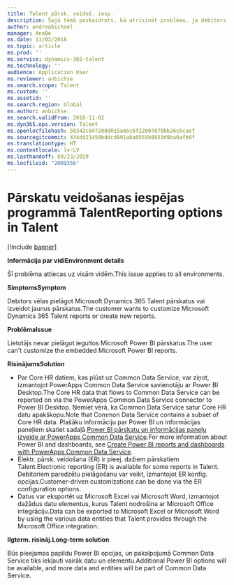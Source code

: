 ```yaml
---
title: Talent pārsk. veidoš. iesp.
description: Šajā tēmā paskaidrots, kā atrisināt problēmu, ja debitors vēlas pielāgot Microsoft Dynamics 365 Talent pārskatus vai izveidot jaunus pārskatus.
author: andreabichsel
manager: AnnBe
ms.date: 11/02/2018
ms.topic: article
ms.prod: ''
ms.service: dynamics-365-talent
ms.technology: ''
audience: Application User
ms.reviewer: anbichse
ms.search.scope: Talent
ms.custom: ''
ms.assetid: ''
ms.search.region: Global
ms.author: anbichse
ms.search.validFrom: 2018-11-02
ms.dyn365.ops.version: Talent
ms.openlocfilehash: 50342c847200d015a66c6f22007070bb26c6caef
ms.sourcegitcommit: 434dd21450bddcd891aba0555b9853d9ba0afb6f
ms.translationtype: HT
ms.contentlocale: lv-LV
ms.lasthandoff: 09/23/2019
ms.locfileid: "2009356"
---
```

# <a name="reporting-options-in-talent"></a><span data-ttu-id="7c2cd-103">Pārskatu veidošanas iespējas programmā Talent</span><span class="sxs-lookup"><span data-stu-id="7c2cd-103">Reporting options in Talent</span></span>

[!include [banner](includes/banner.md)]

<span data-ttu-id="7c2cd-104">**Informācija par vidi**</span><span class="sxs-lookup"><span data-stu-id="7c2cd-104">**Environment details**</span></span>

<span data-ttu-id="7c2cd-105">Šī problēma attiecas uz visām vidēm.</span><span class="sxs-lookup"><span data-stu-id="7c2cd-105">This issue applies to all environments.</span></span>

<span data-ttu-id="7c2cd-106">**Simptoms**</span><span class="sxs-lookup"><span data-stu-id="7c2cd-106">**Symptom**</span></span>

<span data-ttu-id="7c2cd-107">Debitors vēlas pielāgot Microsoft Dynamics 365 Talent pārskatus vai izveidot jaunus pārskatus.</span><span class="sxs-lookup"><span data-stu-id="7c2cd-107">The customer wants to customize Microsoft Dynamics 365 Talent reports or create new reports.</span></span>

<span data-ttu-id="7c2cd-108">**Problēma**</span><span class="sxs-lookup"><span data-stu-id="7c2cd-108">**Issue**</span></span>

<span data-ttu-id="7c2cd-109">Lietotājs nevar pielāgot iegultos Microsoft Power BI pārskatus.</span><span class="sxs-lookup"><span data-stu-id="7c2cd-109">The user can't customize the embedded Microsoft Power BI reports.</span></span>

<span data-ttu-id="7c2cd-110">**Risinājums**</span><span class="sxs-lookup"><span data-stu-id="7c2cd-110">**Solution**</span></span>

- <span data-ttu-id="7c2cd-111">Par Core HR datiem, kas plūst uz Common Data Service, var ziņot, izmantojot PowerApps Common Data Service savienotāju ar Power BI Desktop.</span><span class="sxs-lookup"><span data-stu-id="7c2cd-111">The Core HR data that flows to Common Data Service can be reported on via the PowerApps Common Data Service connector to Power BI Desktop.</span></span> <span data-ttu-id="7c2cd-112">Ņemiet vērā, ka Common Data Service satur Core HR datu apakškopu.</span><span class="sxs-lookup"><span data-stu-id="7c2cd-112">Note that Common Data Service contains a subset of Core HR data.</span></span> <span data-ttu-id="7c2cd-113">Plašāku informāciju par Power BI un informācijas paneļiem skatiet sadaļā [Power BI pārskatu un informācijas paneļu izveide ar PowerApps Common Data Service](https://powerapps.microsoft.com/blog/cdsconnectortopowerbi).</span><span class="sxs-lookup"><span data-stu-id="7c2cd-113">For more information about Power BI and dashboards, see [Create Power BI reports and dashboards with PowerApps Common Data Service](https://powerapps.microsoft.com/blog/cdsconnectortopowerbi).</span></span>
- <span data-ttu-id="7c2cd-114">Elektr. pārsk. veidošana (ER) ir pieej. dažiem pārskatiem Talent.</span><span class="sxs-lookup"><span data-stu-id="7c2cd-114">Electronic reporting (ER) is available for some reports in Talent.</span></span> <span data-ttu-id="7c2cd-115">Debitoriem paredzētu pielāgošanu var veikt, izmantojot ER konfig. opcijas.</span><span class="sxs-lookup"><span data-stu-id="7c2cd-115">Customer-driven customizations can be done via the ER configuration options.</span></span>
- <span data-ttu-id="7c2cd-116">Datus var eksportēt uz Microsoft Excel vai Microsoft Word, izmantojot dažādus datu elementus, kurus Talent nodrošina ar Microsoft Office integrāciju.</span><span class="sxs-lookup"><span data-stu-id="7c2cd-116">Data can be exported to Microsoft Excel or Microsoft Word by using the various data entities that Talent provides through the Microsoft Office integration.</span></span>

<span data-ttu-id="7c2cd-117">**Ilgterm. risināj.**</span><span class="sxs-lookup"><span data-stu-id="7c2cd-117">**Long-term solution**</span></span>

<span data-ttu-id="7c2cd-118">Būs pieejamas papildu Power BI opcijas, un pakalpojumā Common Data Service tiks iekļauti vairāk datu un elementu.</span><span class="sxs-lookup"><span data-stu-id="7c2cd-118">Additional Power BI options will be available, and more data and entities will be part of Common Data Service.</span></span>
